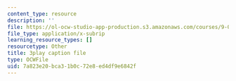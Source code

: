 ```yaml
---
content_type: resource
description: ''
file: https://ol-ocw-studio-app-production.s3.amazonaws.com/courses/9-00-introduction-to-psychology-fall-2004/7a823e20bca31b0c72e8ed4df9e6842f_10492.srt
file_type: application/x-subrip
learning_resource_types: []
resourcetype: Other
title: 3play caption file
type: OCWFile
uid: 7a823e20-bca3-1b0c-72e8-ed4df9e6842f
---
```

